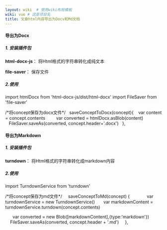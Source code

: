 ```yaml
---
layout: wiki  # 使用wiki布局模板
wiki: vue # 这是项目名
title: 文章html内容导出为Docv和Md文档
---
```


#### 导出为Docx

##### 1\. 安装插件包

**html-docx-js**： 将Html格式的字符串转化成纯文本

**file-saver**： 保存文件

  

##### 2.使用

import htmlDocx from 'html-docx-js/dist/html-docx'
import FileSaver from 'file-saver'

  

/\*将concept保存为docx文件\*/
  saveConceptToDocx(concept){
   var content = concept.contents
    
   var converted = htmlDocx.asBlob(content)
    
   FileSaver.saveAs(converted, concept.header+'.docx')
  },

  

#### 导出为Markdown

##### 1\. 安装插件包

**turndown**： 将Html格式的字符串转化成markdown内容

  

##### 2.使用

import TurndownService from 'turndown'

  

/\*将concept保存为md文件\*/
    saveConceptToMd(concept) {
      
      var turndownService = new TurndownService()
      var markdownContent = turndownService.turndown(concept.contents)


      var converted = new Blob(\[markdownContent\],{type:'markdown'})
      
      FileSaver.saveAs(converted, concept.header + '.md')
    },